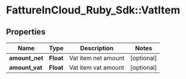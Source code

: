 # FattureInCloud_Ruby_Sdk::VatItem

## Properties

| Name | Type | Description | Notes |
| ---- | ---- | ----------- | ----- |
| **amount_net** | **Float** | Vat item net amount | [optional] |
| **amount_vat** | **Float** | Vat item vat amount | [optional] |

